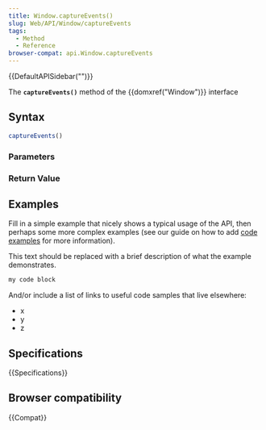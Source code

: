 ```yaml
---
title: Window.captureEvents()
slug: Web/API/Window/captureEvents
tags:
  - Method
  - Reference
browser-compat: api.Window.captureEvents
---
```

{{DefaultAPISidebar("")}}

The **`captureEvents()`** method of the {{domxref("Window")}} interface 

## Syntax

```js
captureEvents()
```

### Parameters



### Return Value



## Examples

Fill in a simple example that nicely shows a typical usage of the API, then perhaps some more complex examples (see our guide on how to add [code examples](/en-US/docs/MDN/Contribute/Structures/Code_examples) for more information).

This text should be replaced with a brief description of what the example demonstrates.

```js
my code block
```

And/or include a list of links to useful code samples that live elsewhere:

*   x
*   y
*   z

## Specifications

{{Specifications}}

## Browser compatibility

{{Compat}}

